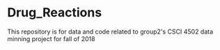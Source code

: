 # Drug_Reactions
This repository is for data and code related to group2's CSCI 4502 data minning project for fall of 2018
